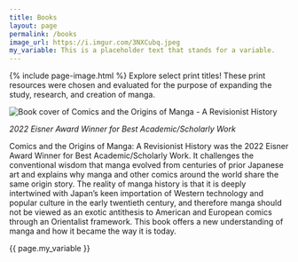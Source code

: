 ```yaml
---
title: Books
layout: page
permalink: /books
image_url: https://i.imgur.com/3NXCubq.jpeg
my_variable: This is a placeholder text that stands for a variable. 
---
```

{% include page-image.html %}
Explore select print titles! These print resources were chosen and evaluated for the purpose of expanding the study, research, and creation of manga.

<p><img src="{{ page.image_url }}" alt="Book cover of Comics and the Origins of Manga - A Revisionist History"></p>

<p><em>2022 Eisner Award Winner for Best Academic/Scholarly Work</em></p>

<p>Comics and the Origins of Manga: A Revisionist History was the 2022 Eisner Award Winner for Best Academic/Scholarly Work. It challenges the conventional wisdom that manga evolved from centuries of prior Japanese art and explains why manga and other comics around the world share the same origin story. The reality of manga history is that it is deeply intertwined with Japan’s keen importation of Western technology and popular culture in the early twentieth century, and therefore manga should not be viewed as an exotic antithesis to American and European comics through an Orientalist framework. This book offers a new understanding of manga and how it became the way it is today.</p>

{{ page.my_variable }}